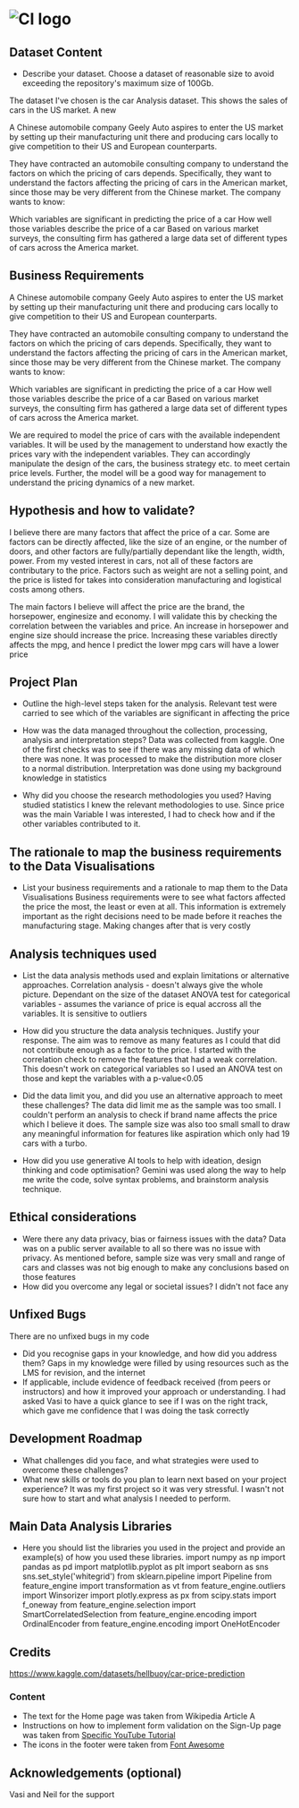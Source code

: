 # ![CI logo](https://codeinstitute.s3.amazonaws.com/fullstack/ci_logo_small.png)


## Dataset Content
* Describe your dataset. Choose a dataset of reasonable size to avoid exceeding the repository's maximum size of 100Gb.

The dataset I've chosen is the car Analysis dataset. This shows the sales of cars in the US market. A new 

A Chinese automobile company Geely Auto aspires to enter the US market by setting up their manufacturing unit there and producing cars locally to give competition to their US and European counterparts.

They have contracted an automobile consulting company to understand the factors on which the pricing of cars depends. Specifically, they want to understand the factors affecting the pricing of cars in the American market, since those may be very different from the Chinese market. The company wants to know:

Which variables are significant in predicting the price of a car
How well those variables describe the price of a car
Based on various market surveys, the consulting firm has gathered a large data set of different types of cars across the America market. 

## Business Requirements

A Chinese automobile company Geely Auto aspires to enter the US market by setting up their manufacturing unit there and producing cars locally to give competition to their US and European counterparts.

They have contracted an automobile consulting company to understand the factors on which the pricing of cars depends. Specifically, they want to understand the factors affecting the pricing of cars in the American market, since those may be very different from the Chinese market. The company wants to know:

Which variables are significant in predicting the price of a car
How well those variables describe the price of a car
Based on various market surveys, the consulting firm has gathered a large data set of different types of cars across the America market. 

We are required to model the price of cars with the available independent variables. It will be used by the management to understand how exactly the prices vary with the independent variables. They can accordingly manipulate the design of the cars, the business strategy etc. to meet certain price levels. Further, the model will be a good way for management to understand the pricing dynamics of a new market.

## Hypothesis and how to validate?
I believe there are many factors that affect the price of a car. Some are factors can be directly affected, like the size of an engine, or the number of doors, and other factors are fully/partially dependant like the length, width, power. From my vested interest in cars, not all of these factors are contributary to the price. Factors such as weight are not a selling point, and the price is listed for takes into consideration manufacturing and logistical costs among others.

The main factors I believe will affect the price are the brand, the horsepower, enginesize and economy. I will validate this by checking the correlation between the variables and price. An increase in horsepower and engine size should increase the price. Increasing these variables directly affects the mpg, and hence I predict the lower mpg cars will have a lower price


## Project Plan
* Outline the high-level steps taken for the analysis.
Relevant test were carried to see which of the variables are significant in affecting the price

* How was the data managed throughout the collection, processing, analysis and interpretation steps?
Data was collected from kaggle. One of the first checks was to see if there was any missing data of which there was none. It was processed to make the distribution more closer to a normal distribution. Interpretation was done using my background knowledge in statistics
* Why did you choose the research methodologies you used?
Having studied statistics I knew the relevant methodologies to use. Since price was the main Variable I was interested, I had to check how and if the other variables contributed to it. 

## The rationale to map the business requirements to the Data Visualisations
* List your business requirements and a rationale to map them to the Data Visualisations
Business requirements were to see what factors affected the price the most, the least or even at all. This information is extremely important as the right decisions need to be made before it reaches the manufacturing stage. Making changes after that is very costly

## Analysis techniques used
* List the data analysis methods used and explain limitations or alternative approaches.
Correlation analysis - doesn't always give the whole picture. Dependant on the size of the dataset
ANOVA test for categorical variables - assumes the variance of price is equal accross all the variables. It is sensitive to outliers

* How did you structure the data analysis techniques. Justify your response.
The aim was to remove as many features as I could that did not contribute enough as a factor to the price. I started with the correlation check to remove the features that had a weak correlation. This doesn't work on categorical variables so I used an ANOVA test on those and kept the variables with a p-value<0.05 
* Did the data limit you, and did you use an alternative approach to meet these challenges?
The data did limit me as the sample was too small. I couldn't perform an analysis to check if brand name affects the price which I believe it does. The sample size was also too small small to draw any meaningful information for features like aspiration which only had 19 cars with a turbo.

* How did you use generative AI tools to help with ideation, design thinking and code optimisation?
Gemini was used along the way to help me write the code, solve syntax problems, and brainstorm analysis technique.

## Ethical considerations
* Were there any data privacy, bias or fairness issues with the data?
Data was on a public server available to all so there was no issue with privacy. As mentioned before, sample size was very small and range of cars and classes was not big enough to make any conclusions based on those features
* How did you overcome any legal or societal issues?
I didn't not face any


## Unfixed Bugs
There are no unfixed bugs in my code
* Did you recognise gaps in your knowledge, and how did you address them?
Gaps in my knowledge were filled by using resources such as the LMS for revision, and the internet
* If applicable, include evidence of feedback received (from peers or instructors) and how it improved your approach or understanding.
I had asked Vasi to have a quick glance to see if I was on the right track, which gave me confidence that I was doing the task correctly

## Development Roadmap
* What challenges did you face, and what strategies were used to overcome these challenges?
* What new skills or tools do you plan to learn next based on your project experience? 
It was my first project so it was very stressful. I wasn't not sure how to start and what analysis I needed to perform.




## Main Data Analysis Libraries
* Here you should list the libraries you used in the project and provide an example(s) of how you used these libraries.
import numpy as np
import pandas as pd
import matplotlib.pyplot as plt
import seaborn as sns
sns.set_style('whitegrid')
from sklearn.pipeline import Pipeline
from feature_engine import transformation as vt
from feature_engine.outliers import Winsorizer
import plotly.express as px
from scipy.stats import f_oneway
from feature_engine.selection import SmartCorrelatedSelection
from feature_engine.encoding import OrdinalEncoder
from feature_engine.encoding import OneHotEncoder

## Credits 

https://www.kaggle.com/datasets/hellbuoy/car-price-prediction 


### Content 

- The text for the Home page was taken from Wikipedia Article A
- Instructions on how to implement form validation on the Sign-Up page was taken from [Specific YouTube Tutorial](https://www.youtube.com/)
- The icons in the footer were taken from [Font Awesome](https://fontawesome.com/)




## Acknowledgements (optional)

Vasi and Neil for the support
